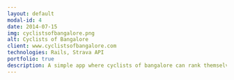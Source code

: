 ```yaml
---
layout: default
modal-id: 4
date: 2014-07-15
img: cyclistsofbangalore.png
alt: Cyclists of Bangalore
client: www.cyclistsofbangalore.com
technologies: Rails, Strava API
portfolio: true
description: A simple app where cyclists of bangalore can rank themselves based on distance travelled in current month. The app uses data from Strava.
---
```


